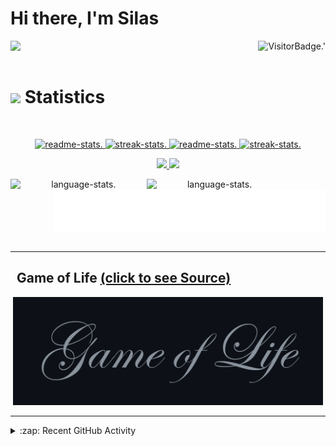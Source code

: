 # Hi there, I'm Silas

<p>
	<!-- Profile Views -->
	<img align="right" alt="VisitorBadge.'" src="https://hits.seeyoufarm.com/api/count/incr/badge.svg?url=https%3A%2F%2Fgithub.com%2FSilenZcience&count_bg=%2336BCF7&title_bg=%23555555&icon=&icon_color=%23E7E7E7&title=PROFILE+VIEWS&edge_flat=false">
	<!-- Messages -->
	<img align="left" src="https://readme-typing-svg.herokuapp.com?lines=Hi,+I'm+Silas.;Student+at+Heinrich-Heine-University.;&center=true&width=500&height=50"> 
</p>

<br />
<br />

# <img src="https://media4.giphy.com/media/MIGbtLZoVjbl0bYbAd/giphy.gif?cid=ecf05e472t2h0i8d7dcjaoau9iqtchhr899hxmpxzzgc7lyw&rid=giphy.gif" width="30"> Statistics

<br/>
<p align="center">
    <!-- Github Stats -->
	<a href="https://github.com/SilenZcience#gh-dark-mode-only">
		<img width="49.2%" alt="readme-stats." src="https://github-readme-stats-sigma-red.vercel.app/api?username=SilenZcience&show_icons=true&theme=radical&hide_border=true#gh-dark-mode-only">
		<img width="49.2%" alt="streak-stats." src="https://github-readme-streak-stats.herokuapp.com/?user=SilenZcience&theme=radical&hide_border=true#gh-dark-mode-only">
	</a>
	<!-- Streak Stats -->
	<a href="https://github.com/SilenZcience#gh-light-mode-only">
		<img width="49.2%" alt="readme-stats." src="https://github-readme-stats-sigma-red.vercel.app/api?username=SilenZcience&show_icons=true&theme=vue&hide_border=true#gh-light-mode-only">
		<img width="49.2%" alt="streak-stats." src="https://github-readme-streak-stats.herokuapp.com/?user=SilenZcience&theme=vue&hide_border=true#gh-light-mode-only">
	</a>
</p>


<p align="center">
	<!-- Contribution Graph -->
    <a href="https://github.com/SilenZcience#gh-dark-mode-only">
      <img width="98.6%" src="https://github-readme-activity-graph.cyclic.app/graph?username=SilenZcience&custom_title=Silas+Kraume's%20Contribution%20Graph&theme=merko&bg_color=141321&hide_border=true&line=d83a7d&point=f7d747#gh-dark-mode-only">
	</a>
	<a href="https://github.com/SilenZcience#gh-light-mode-only">
      <img width="98.6%" src="https://github-readme-activity-graph.cyclic.app/graph?username=SilenZcience&custom_title=Silas+Kraume's%20Contribution%20Graph&theme=vue&bg_color=fffefe&hide_border=true&point=28394a#gh-light-mode-only">
    </a>
</p>

<p align="center">
	<!-- Contribution Graph -->
	<a href="https://github.com/SilenZcience#gh-dark-mode-only">
      <img align="left" width="43.2%" alt="language-stats." src="https://github-readme-stats-sigma-red.vercel.app/api/top-langs/?username=SilenZcience&theme=radical&hide_border=true&include_all_commits=true&count_private=true&layout=compact#gh-dark-mode-only">
	</a>
	<a href="https://github.com/SilenZcience#gh-light-mode-only">
      <img align="left" width="43.2%" alt="language-stats." src="https://github-readme-stats-sigma-red.vercel.app/api/top-langs/?username=SilenZcience&theme=vue&hide_border=true&include_all_commits=true&count_private=true&layout=compact#gh-light-mode-only">
    </a>
	<!-- CSS Username -->
	<a href="https://github.com/SilenZcience/SilenZcience/blame/main/CSS_UsernameDark.svg#gh-dark-mode-only">
      <img align="right" width="43.2%" alt="language-stats." src="./CSS_UsernameDark.svg#gh-dark-mode-only">
	</a>
	<a href="https://github.com/SilenZcience/SilenZcience/blame/main/CSS_UsernameBright.svg#gh-light-mode-only">
      <img align="right" width="43.2%" alt="language-stats." src="./CSS_UsernameBright.svg#gh-light-mode-only">
    </a>
</p>

<br />
<br />
<br />
<br />
<br />
<br />

- - - -
##   Game of Life <a href="https://github.com/SilenZcience/GameOfLifeAction/blob/main/GameOfLife/GameOfLife.py">(click to see Source)</a>
<p align="center">
	<!-- <a href="https://github.com/SilenZcience/GameOfLifeAction/blob/main/GameOfLife/GameOfLife.py#gh-dark-mode-only">
		<img width="98.6%" alt="Game of Life" src="./GameOfLife/GameOfLifeDark.png#gh-dark-mode-only">
		<img width="98.6%" alt="Game of Life" src="./GameOfLife/IterationDark.svg#gh-dark-mode-only">
	</a>
	<a href="https://github.com/SilenZcience/GameOfLifeAction/blob/main/GameOfLife/GameOfLife.py#gh-light-mode-only">
		<img width="98.6%" alt="Game of Life" src="./GameOfLife/GameOfLifeBright.png#gh-light-mode-only">
		<img width="98.6%" alt="Game of Life" src="./GameOfLife/IterationBright.svg#gh-light-mode-only">
	</a> -->
	<!-- GameOfLife -->
	<a href="https://github.com/SilenZcience/GameOfLifeAction/blob/main/GameOfLife/GameOfLife.py">
		<img width="98.6%" alt="Game of Life" src="./GameOfLife/GameOfLife.gif">
	</a> 
</p>

- - - -

<details>
	<summary>:zap: Recent GitHub Activity</summary>
  
<!--START_SECTION:activity-->
1. ❌ Closed PR [#2](https://github.com/XT60/Dynamic-lights-2D/pull/2) in [XT60/Dynamic-lights-2D](https://github.com/XT60/Dynamic-lights-2D)
2. 💪 Opened PR [#2](https://github.com/XT60/Dynamic-lights-2D/pull/2) in [XT60/Dynamic-lights-2D](https://github.com/XT60/Dynamic-lights-2D)
3. ❌ Reopened PR [#1](https://github.com/SilenZcience/GameOfLifeAction/pull/1) in [SilenZcience/GameOfLifeAction](https://github.com/SilenZcience/GameOfLifeAction)
4. ❌ Closed PR [#1](https://github.com/SilenZcience/GameOfLifeAction/pull/1) in [SilenZcience/GameOfLifeAction](https://github.com/SilenZcience/GameOfLifeAction)
5. 🗣 Commented on [#1](https://github.com/SilenZcience/GameOfLifeAction/issues/1) in [SilenZcience/GameOfLifeAction](https://github.com/SilenZcience/GameOfLifeAction)
<!--END_SECTION:activity-->

</details>